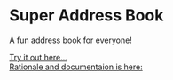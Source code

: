 # Super Address Book

A fun address book for everyone!

[Try it out here...](https://cwatson88.github.io/address-book/index)
<br/>
[Rationale and documentaion is here:](https://docs.google.com/document/d/1xs4_VbAVipzJh1GBOOGWjrS1sxKka5PF6uqrp09bjXE/edit?usp=sharing)
